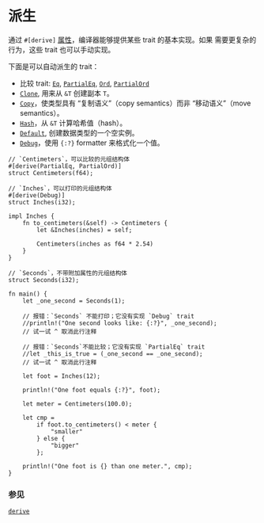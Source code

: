 # 派生

通过 `#[derive]` [属性][attribute]，编译器能够提供某些 trait 的基本实现。如果
需要更复杂的行为，这些 trait 也可以手动实现。

下面是可以自动派生的 trait：

* 比较 trait:
  [`Eq`][eq], [`PartialEq`][partial-eq], [`Ord`][ord], [`PartialOrd`][partial-ord]
* [`Clone`][clone], 用来从 `&T` 创建副本 `T`。
* [`Copy`][copy]，使类型具有 “复制语义”（copy semantics）而非 “移动语义”（move semantics）。
* [`Hash`][hash]，从 `&T` 计算哈希值（hash）。
* [`Default`][default], 创建数据类型的一个空实例。
* [`Debug`][debug]，使用 `{:?}` formatter 来格式化一个值。

```rust,editable
// `Centimeters`，可以比较的元组结构体
#[derive(PartialEq, PartialOrd)]
struct Centimeters(f64);

// `Inches`，可以打印的元组结构体
#[derive(Debug)]
struct Inches(i32);

impl Inches {
    fn to_centimeters(&self) -> Centimeters {
        let &Inches(inches) = self;

        Centimeters(inches as f64 * 2.54)
    }
}

// `Seconds`，不带附加属性的元组结构体
struct Seconds(i32);

fn main() {
    let _one_second = Seconds(1);

    // 报错：`Seconds` 不能打印；它没有实现 `Debug` trait
    //println!("One second looks like: {:?}", _one_second);
    // 试一试 ^ 取消此行注释

    // 报错：`Seconds`不能比较；它没有实现 `PartialEq` trait
    //let _this_is_true = (_one_second == _one_second);
    // 试一试 ^ 取消此行注释

    let foot = Inches(12);

    println!("One foot equals {:?}", foot);

    let meter = Centimeters(100.0);

    let cmp =
        if foot.to_centimeters() < meter {
            "smaller"
        } else {
            "bigger"
        };

    println!("One foot is {} than one meter.", cmp);
}
```

### 参见

[`derive`][derive]

[attribute]: ../attribute.md
[eq]: https://rustwiki.org/zh-CN/std/cmp/trait.Eq.html
[partial-eq]: https://rustwiki.org/zh-CN/std/cmp/trait.PartialEq.html
[ord]: https://rustwiki.org/zh-CN/std/cmp/trait.Ord.html
[partial-ord]: https://rustwiki.org/zh-CN/std/cmp/trait.PartialOrd.html
[clone]: https://rustwiki.org/zh-CN/std/clone/trait.Clone.html
[copy]: https://doc.rust-lang.org/core/marker/trait.Copy.html
[hash]: https://rustwiki.org/zh-CN/std/hash/trait.Hash.html
[default]: https://rustwiki.org/zh-CN/std/default/trait.Default.html
[debug]: https://rustwiki.org/zh-CN/std/fmt/trait.Debug.html
[derive]: https://rustwiki.org/zh-CN/reference/attributes.html#派生
